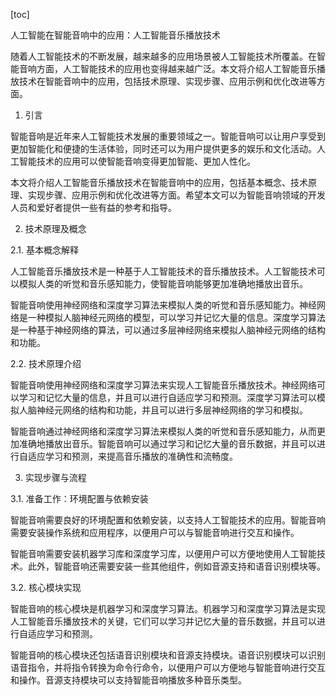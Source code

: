 
[toc]                    
                
                
人工智能在智能音响中的应用：人工智能音乐播放技术

随着人工智能技术的不断发展，越来越多的应用场景被人工智能技术所覆盖。在智能音响方面，人工智能技术的应用也变得越来越广泛。本文将介绍人工智能音乐播放技术在智能音响中的应用，包括技术原理、实现步骤、应用示例和优化改进等方面。

1. 引言

智能音响是近年来人工智能技术发展的重要领域之一。智能音响可以让用户享受到更加智能化和便捷的生活体验，同时还可以为用户提供更多的娱乐和文化活动。人工智能技术的应用可以使智能音响变得更加智能、更加人性化。

本文将介绍人工智能音乐播放技术在智能音响中的应用，包括基本概念、技术原理、实现步骤、应用示例和优化改进等方面。希望本文可以为智能音响领域的开发人员和爱好者提供一些有益的参考和指导。

2. 技术原理及概念

2.1. 基本概念解释

人工智能音乐播放技术是一种基于人工智能技术的音乐播放技术。人工智能技术可以模拟人类的听觉和音乐感知能力，使智能音响能够更加准确地播放出音乐。

智能音响使用神经网络和深度学习算法来模拟人类的听觉和音乐感知能力。神经网络是一种模拟人脑神经元网络的模型，可以学习并记忆大量的信息。深度学习算法是一种基于神经网络的算法，可以通过多层神经网络来模拟人脑神经元网络的结构和功能。

2.2. 技术原理介绍

智能音响使用神经网络和深度学习算法来实现人工智能音乐播放技术。神经网络可以学习和记忆大量的信息，并且可以进行自适应学习和预测。深度学习算法可以模拟人脑神经元网络的结构和功能，并且可以进行多层神经网络的学习和模拟。

智能音响通过神经网络和深度学习算法来模拟人类的听觉和音乐感知能力，从而更加准确地播放出音乐。智能音响可以通过学习和记忆大量的音乐数据，并且可以进行自适应学习和预测，来提高音乐播放的准确性和流畅度。

3. 实现步骤与流程

3.1. 准备工作：环境配置与依赖安装

智能音响需要良好的环境配置和依赖安装，以支持人工智能技术的应用。智能音响需要安装操作系统和应用程序，以便用户可以与智能音响进行交互和操作。

智能音响需要安装机器学习库和深度学习库，以便用户可以方便地使用人工智能技术。此外，智能音响还需要安装一些其他组件，例如音源支持和语音识别模块等。

3.2. 核心模块实现

智能音响的核心模块是机器学习和深度学习算法。机器学习和深度学习算法是实现人工智能音乐播放技术的关键，它们可以学习并记忆大量的音乐数据，并且可以进行自适应学习和预测。

智能音响的核心模块还包括语音识别模块和音源支持模块。语音识别模块可以识别语音指令，并将指令转换为命令行命令，以便用户可以方便地与智能音响进行交互和操作。音源支持模块可以支持智能音响播放多种音乐类型。

